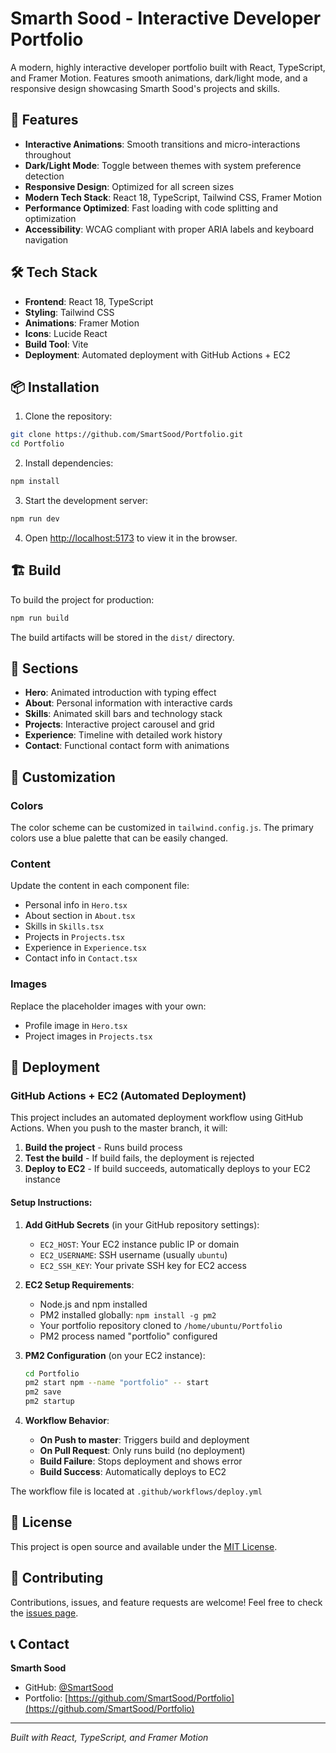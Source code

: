 # Smarth Sood - Interactive Developer Portfolio

A modern, highly interactive developer portfolio built with React, TypeScript, and Framer Motion. Features smooth animations, dark/light mode, and a responsive design showcasing Smarth Sood's projects and skills.

## 🚀 Features

- **Interactive Animations**: Smooth transitions and micro-interactions throughout
- **Dark/Light Mode**: Toggle between themes with system preference detection
- **Responsive Design**: Optimized for all screen sizes
- **Modern Tech Stack**: React 18, TypeScript, Tailwind CSS, Framer Motion
- **Performance Optimized**: Fast loading with code splitting and optimization
- **Accessibility**: WCAG compliant with proper ARIA labels and keyboard navigation

## 🛠️ Tech Stack

- **Frontend**: React 18, TypeScript
- **Styling**: Tailwind CSS
- **Animations**: Framer Motion
- **Icons**: Lucide React
- **Build Tool**: Vite
- **Deployment**: Automated deployment with GitHub Actions + EC2

## 📦 Installation

1. Clone the repository:
```bash
git clone https://github.com/SmartSood/Portfolio.git
cd Portfolio
```

2. Install dependencies:
```bash
npm install
```

3. Start the development server:
```bash
npm run dev
```

4. Open [http://localhost:5173](http://localhost:5173) to view it in the browser.

## 🏗️ Build

To build the project for production:

```bash
npm run build
```

The build artifacts will be stored in the `dist/` directory.

## 📱 Sections

- **Hero**: Animated introduction with typing effect
- **About**: Personal information with interactive cards
- **Skills**: Animated skill bars and technology stack
- **Projects**: Interactive project carousel and grid
- **Experience**: Timeline with detailed work history
- **Contact**: Functional contact form with animations

## 🎨 Customization

### Colors
The color scheme can be customized in `tailwind.config.js`. The primary colors use a blue palette that can be easily changed.

### Content
Update the content in each component file:
- Personal info in `Hero.tsx`
- About section in `About.tsx`
- Skills in `Skills.tsx`
- Projects in `Projects.tsx`
- Experience in `Experience.tsx`
- Contact info in `Contact.tsx`

### Images
Replace the placeholder images with your own:
- Profile image in `Hero.tsx`
- Project images in `Projects.tsx`

## 🚀 Deployment

### GitHub Actions + EC2 (Automated Deployment)

This project includes an automated deployment workflow using GitHub Actions. When you push to the master branch, it will:

1. **Build the project** - Runs build process
2. **Test the build** - If build fails, the deployment is rejected
3. **Deploy to EC2** - If build succeeds, automatically deploys to your EC2 instance

#### Setup Instructions:

1. **Add GitHub Secrets** (in your GitHub repository settings):
   - `EC2_HOST`: Your EC2 instance public IP or domain
   - `EC2_USERNAME`: SSH username (usually `ubuntu`)
   - `EC2_SSH_KEY`: Your private SSH key for EC2 access

2. **EC2 Setup Requirements**:
   - Node.js and npm installed
   - PM2 installed globally: `npm install -g pm2`
   - Your portfolio repository cloned to `/home/ubuntu/Portfolio`
   - PM2 process named "portfolio" configured

3. **PM2 Configuration** (on your EC2 instance):
   ```bash
   cd Portfolio
   pm2 start npm --name "portfolio" -- start
   pm2 save
   pm2 startup
   ```

4. **Workflow Behavior**:
   - **On Push to master**: Triggers build and deployment
   - **On Pull Request**: Only runs build (no deployment)
   - **Build Failure**: Stops deployment and shows error
   - **Build Success**: Automatically deploys to EC2

The workflow file is located at `.github/workflows/deploy.yml`

## 📄 License

This project is open source and available under the [MIT License](LICENSE).

## 🤝 Contributing

Contributions, issues, and feature requests are welcome! Feel free to check the [issues page](https://github.com/SmartSood/Portfolio/issues).

## 📞 Contact

**Smarth Sood**

- GitHub: [@SmartSood](https://github.com/SmartSood)
- Portfolio: [https://github.com/SmartSood/Portfolio](https://github.com/SmartSood/Portfolio)

---

*Built with React, TypeScript, and Framer Motion*